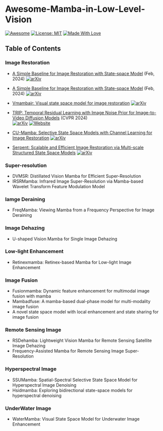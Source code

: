 # Awesome-Mamba-in-Low-Level-Vision

[![Awesome](https://cdn.rawgit.com/sindresorhus/awesome/d7305f38d29fed78fa85652e3a63e154dd8e8829/media/badge.svg)](https://github.com/csguoh/Awesome-Mamba-in-Low-Level-Vision) 
[![License: MIT](https://img.shields.io/badge/License-MIT-green.svg)](https://opensource.org/licenses/MIT)
[![Made With Love](https://img.shields.io/badge/Made%20With-Love-red.svg)](https://github.com/chetanraj/awesome-github-badges)



## Table of Contents






### Image Restoration
+ [A Simple Baseline for Image Restoration with State-space Model](https://arxiv.org/abs/2402.15648) (Feb, 2024)
  [![arXiv](https://img.shields.io/badge/arXiv-b31b1b.svg)](https://arxiv.org/abs/2402.15648)


+ [A Simple Baseline for Image Restoration with State-space Model](https://arxiv.org/abs/2402.15648) (Feb, 2024)
  [![arXiv](https://img.shields.io/badge/arXiv-b31b1b.svg)](https://arxiv.org/abs/2402.15648)


- [Vmambair: Visual state space model for image restoration]()
[![arXiv](https://img.shields.io/badge/arXiv-b31b1b.svg)]()


+ [TRIP: Temporal Residual Learning with Image Noise Prior for Image-to-Video Diffusion Models](https://arxiv.org/abs/2403.17005) (CVPR 2024)  
  [![arXiv](https://img.shields.io/badge/arXiv-b31b1b.svg)](https://arxiv.org/abs/2403.17005)
  [![Website](https://img.shields.io/badge/Website-9cf)](https://trip-i2v.github.io/TRIP/)


- [CU-Mamba: Selective State Space Models with Channel Learning for Image Restoration]()
[![arXiv](https://img.shields.io/badge/arXiv-b31b1b.svg)]()


- [Serpent: Scalable and Efficient Image Restoration via Multi-scale Structured State Space Models]()
[![arXiv](https://img.shields.io/badge/arXiv-b31b1b.svg)]()


### Super-resolution
- DVMSR: Distillated Vision Mamba for Efficient Super-Resolution
- IRSRMamba: Infrared Image Super-Resolution via Mamba-based Wavelet Transform Feature Modulation Model


### Iamge Deraining
- FreqMamba: Viewing Mamba from a Frequency Perspective for Image Deraining




### Image Dehazing
- U-shaped Vision Mamba for Single Image Dehazing

### Low-light Enhancement
- Retinexmamba: Retinex-based Mamba for Low-light Image Enhancement


### Image Fusion
- Fusionmamba: Dynamic feature enhancement for multimodal image fusion with mamba
- Mambadfuse: A mamba-based dual-phase model for multi-modality image fusion
- A novel state space model with local enhancement and state sharing for image fusion


### Remote Sensing Image
- RSDehamba: Lightweight Vision Mamba for Remote Sensing Satellite Image Dehazing
- Frequency-Assisted Mamba for Remote Sensing Image Super-Resolution

### Hyperspectral Image
- SSUMamba: Spatial-Spectral Selective State Space Model for Hyperspectral Image Denoising
- Hsidmamba: Exploring bidirectional state-space models for hyperspectral denoising


### UnderWater Image
- WaterMamba: Visual State Space Model for Underwater Image Enhancement





